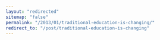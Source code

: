 ```yaml
---
layout: "redirected"
sitemap: "false"
permalink: "/2013/01/traditional-education-is-changing/"
redirect_to: "/post/traditional-education-is-changing"
---
```





